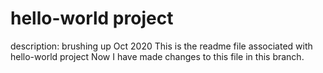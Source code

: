 # hello-world project
description: brushing up Oct 2020
This is the readme file associated with hello-world project
Now I have made changes to this file in this branch.
